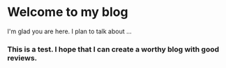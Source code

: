 # Welcome to my blog

I'm glad you are here. I plan to talk about ...

<h3> This is a test. I hope that I can create a worthy blog with good reviews.</h3>
